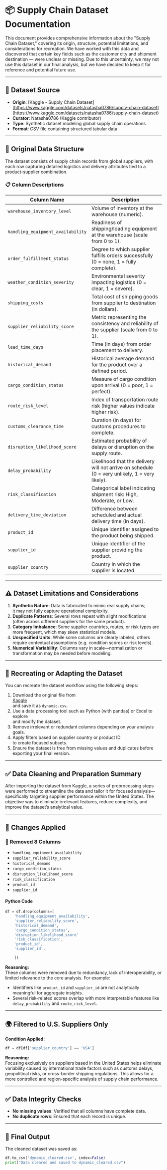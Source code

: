 
# 📦 Supply Chain Dataset Documentation

This document provides comprehensive information about the "Supply Chain Dataset,"
covering its origin, structure, potential limitations, and considerations for
recreation. We have worked with this data and discovered that certain key fields
such as the customer city and shipment destination —
were unclear or missing. Due
to this uncertainty, we may not use this dataset in our final analysis, but we have
decided to keep it for reference and potential future use.

---

## 📌 Dataset Source

- **Origin**: [Kaggle - Supply Chain Dataset]  
  [https://www.kaggle.com/datasets/natasha0786/supply-chain-dataset](https://www.kaggle.com/datasets/natasha0786/supply-chain-dataset)  
- **Curator**: Natasha0786 (Kaggle contributor)  
- **Type**: Synthetic dataset modeling global supply chain operations  
- **Format**: CSV file containing structured tabular data  

---

## 🧱 Original Data Structure

The dataset consists of supply chain records from global suppliers, with each row
capturing detailed logistics and delivery attributes tied to a product-supplier
combination.

### 📋 Column Descriptions
<!-- markdownlint-disable MD013 -->

| Column Name                     | Description                                                                                 |
|--------------------------------|---------------------------------------------------------------------------------------------|
| `warehouse_inventory_level`    | Volume of inventory at the warehouse (numeric).                                             |
| `handling_equipment_availability` | Readiness of shipping/loading equipment at the warehouse (scale from 0 to 1).              |
| `order_fulfillment_status`     | Degree to which supplier fulfills orders successfully (0 = none, 1 = fully complete).       |
| `weather_condition_severity`   | Environmental severity impacting logistics (0 = clear, 1 = severe).                         |
| `shipping_costs`               | Total cost of shipping goods from supplier to destination (in dollars).                     |
| `supplier_reliability_score`   | Metric representing the consistency and reliability of the supplier (scale from 0 to 1).    |
| `lead_time_days`               | Time (in days) from order placement to delivery.                                            |
| `historical_demand`            | Historical average demand for the product over a defined period.                            |
| `cargo_condition_status`       | Measure of cargo condition upon arrival (0 = poor, 1 = perfect).                            |
| `route_risk_level`             | Index of transportation route risk (higher values indicate higher risk).                    |
| `customs_clearance_time`       | Duration (in days) for customs procedures to complete.                                      |
| `disruption_likelihood_score`  | Estimated probability of delays or disruption on the supply route.                          |
| `delay_probability`            | Likelihood that the delivery will not arrive on schedule (0 = very unlikely, 1 = very likely). |
| `risk_classification`          | Categorical label indicating shipment risk: High, Moderate, or Low.                         |
| `delivery_time_deviation`      | Difference between scheduled and actual delivery time (in days).                            |
| `product_id`                   | Unique identifier assigned to the product being shipped.                                    |
| `supplier_id`                  | Unique identifier of the supplier providing the product.                                    |
| `supplier_country`             | Country in which the supplier is located.                                                   |

<!-- markdownlint-enable MD013 -->

---

## ⚠️ Dataset Limitations and Considerations

1. **Synthetic Nature**: Data is fabricated to mimic real supply chains;  
   it may not fully capture operational complexity.  
2. **Duplicate Patterns**: Several rows repeat with slight modifications  
   (often across different suppliers for the same product).  
3. **Category Imbalance**: Some supplier countries, routes, or risk types are  
   more frequent, which may skew statistical models.  
4. **Unspecified Units**: While some columns are clearly labeled, others require
   contextual assumptions (e.g. condition scores or risk levels).  
5. **Numerical Variability**: Columns vary in scale—normalization or  
   transformation may be needed before modeling.  

---

## 🔁 Recreating or Adapting the Dataset

You can recreate the dataset workflow using the following steps:

1. Download the original file from  
   [Kaggle](https://www.kaggle.com/datasets/natasha0786/supply-chain-dataset)  
   and save it as `dynamic.csv`.  
2. Use a data processing tool such as Python (with pandas) or Excel to explore  
   and modify the dataset.  
3. Remove irrelevant or redundant columns depending on your analysis goals.  
4. Apply filters based on supplier country or product ID  
   to create focused subsets.  
5. Ensure the dataset is free from missing values and duplicates before  
   exporting your final version.  

---

## ✅ Data Cleaning and Preparation Summary

After importing the dataset from Kaggle, a series of preprocessing steps were
performed to streamline the data and tailor it for focused analysis—
specifically targeting supplier performance within the United States. The
objective was to eliminate irrelevant features, reduce complexity, and improve
the dataset’s analytical value.

---

## 🔧 Changes Applied

### 🔹 Removed 8 Columns

- `handling_equipment_availability`  
- `supplier_reliability_score`  
- `historical_demand`  
- `cargo_condition_status`  
- `disruption_likelihood_score`  
- `risk_classification`  
- `product_id`  
- `supplier_id`  

#### Python Code

```python
df = df.drop(columns=[
    'handling_equipment_availability', 
    'supplier_reliability_score',
    'historical_demand',
    'cargo_condition_status',
    'disruption_likelihood_score'
    'risk_classification',
    'product_id',
    'supplier_id',

    ])
```

**Reasoning:**  
These columns were removed due to redundancy, lack of interoperability, or limited
relevance to the core analysis. For example:

- Identifiers like `product_id` and `supplier_id` are not analytically  
  meaningful for aggregate insights.  
- Several risk-related scores overlap with more interpretable features like
  `delay_probability` and `route_risk_level`.

---

## 🌍 Filtered to U.S. Suppliers Only

**Condition Applied:**  

```python
df = df[df['supplier_country'] == 'USA']
```

**Reasoning:**  
Focusing exclusively on suppliers based in the United States helps eliminate
variability caused by international trade factors such as customs delays,
geopolitical risks, or cross-border shipping regulations. This allows for a more
controlled and region-specific analysis of supply chain performance.

---

## ✅ Data Integrity Checks

- **No missing values**: Verified that all columns have complete data.  
- **No duplicate rows**: Ensured that each record is unique.  

---

## 💾 Final Output

The cleaned dataset was saved as:

```python
df.to_csv('dynamic_cleared.csv', index=False)
print("Data cleared and saved to dynamic_cleared.csv")
```
